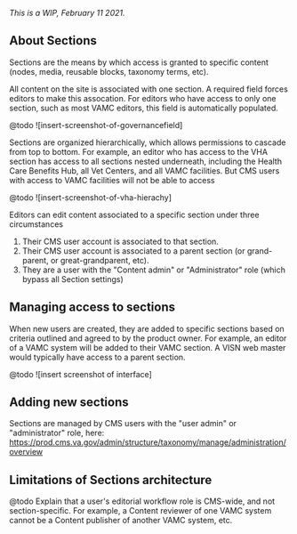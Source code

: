 *This is a WIP, February 11 2021.*

## About Sections

Sections are the means by which access is granted to specific content (nodes, media, reusable blocks, taxonomy terms, etc). 

All content on the site is associated with one section. A required field forces editors to make this assocation. For editors who have access to only one section, such as most VAMC editors, this field is automatically populated. 

@todo ![insert-screenshot-of-governancefield]

Sections are organized hierarchically, which allows permissions to cascade from top to bottom. For example, an editor who has access to the VHA section has access to all sections nested underneath, including the Health Care Benefits Hub, all Vet Centers, and all VAMC facilities. But CMS users with access to VAMC facilities will not be able to access 

@todo ![insert-screenshot-of-vha-hierachy]

Editors can edit content associated to a specific section under three circumstances

1. Their CMS user account is associated to that section.
1. Their CMS user account is associated to a parent section (or grand-parent, or great-grandparent, etc).
1. They are a user with the "Content admin" or "Administrator" role (which bypass all Section settings)


## Managing access to sections

When new users are created, they are added to specific sections based on criteria outlined and agreed to by the product owner. For example, an editor of a VAMC system will be added to their VAMC section. A VISN web master would typically have access to a parent section. 

 @todo ![insert screenshot of interface]



## Adding new sections

Sections are managed by CMS users with the "user admin" or "administrator" role, here: 
https://prod.cms.va.gov/admin/structure/taxonomy/manage/administration/overview



## Limitations of Sections architecture

@todo Explain that a user's editorial workflow role is CMS-wide, and not section-specific. For example, a Content reviewer of one VAMC system cannot be a Content publisher of another VAMC system, etc. 
